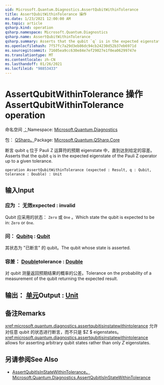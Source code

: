 ```yaml
---
uid: Microsoft.Quantum.Diagnostics.AssertQubitWithinTolerance
title: AssertQubitWithinTolerance 操作
ms.date: 1/23/2021 12:00:00 AM
ms.topic: article
qsharp.kind: operation
qsharp.namespace: Microsoft.Quantum.Diagnostics
qsharp.name: AssertQubitWithinTolerance
qsharp.summary: Asserts that the qubit `q` is in the expected eigenstate of the Pauli Z operator up to a given tolerance.
ms.openlocfilehash: 7f57fc7a29d3eb86dc94cb24230d52b37eb6971d
ms.sourcegitcommit: 71605ea9cc630e84e7ef29027e1f0ea06299747e
ms.translationtype: MT
ms.contentlocale: zh-CN
ms.lasthandoff: 01/26/2021
ms.locfileid: "98853433"
---
```

# <a name="assertqubitwithintolerance-operation"></a><span data-ttu-id="80329-102">AssertQubitWithinTolerance 操作</span><span class="sxs-lookup"><span data-stu-id="80329-102">AssertQubitWithinTolerance operation</span></span>

<span data-ttu-id="80329-103">命名空间 [：](xref:Microsoft.Quantum.Diagnostics)</span><span class="sxs-lookup"><span data-stu-id="80329-103">Namespace: [Microsoft.Quantum.Diagnostics](xref:Microsoft.Quantum.Diagnostics)</span></span>

<span data-ttu-id="80329-104">包： [QSharp。](https://nuget.org/packages/Microsoft.Quantum.QSharp.Core)</span><span class="sxs-lookup"><span data-stu-id="80329-104">Package: [Microsoft.Quantum.QSharp.Core](https://nuget.org/packages/Microsoft.Quantum.QSharp.Core)</span></span>


<span data-ttu-id="80329-105">断言 qubit `q` 位于 Pauli Z 运算符的预期 eigenstate 中，直到达到给定的容差。</span><span class="sxs-lookup"><span data-stu-id="80329-105">Asserts that the qubit `q` is in the expected eigenstate of the Pauli Z operator up to a given tolerance.</span></span>

```qsharp
operation AssertQubitWithinTolerance (expected : Result, q : Qubit, tolerance : Double) : Unit
```


## <a name="input"></a><span data-ttu-id="80329-106">输入</span><span class="sxs-lookup"><span data-stu-id="80329-106">Input</span></span>

### <a name="expected--__invalidresult__"></a><span data-ttu-id="80329-107">应为 __： <Result> 无效__</span><span class="sxs-lookup"><span data-stu-id="80329-107">expected : __invalid<Result>__</span></span>

<span data-ttu-id="80329-108">Qubit 应采用的状态： `Zero` 或 `One` 。</span><span class="sxs-lookup"><span data-stu-id="80329-108">Which state the qubit is expected to be in: `Zero` or `One`.</span></span>


### <a name="q--qubit"></a><span data-ttu-id="80329-109">问： [Qubit](xref:microsoft.quantum.lang-ref.qubit)</span><span class="sxs-lookup"><span data-stu-id="80329-109">q : [Qubit](xref:microsoft.quantum.lang-ref.qubit)</span></span>

<span data-ttu-id="80329-110">其状态为 "已断言" 的 qubit。</span><span class="sxs-lookup"><span data-stu-id="80329-110">The qubit whose state is asserted.</span></span>


### <a name="tolerance--double"></a><span data-ttu-id="80329-111">容差： [Double](xref:microsoft.quantum.lang-ref.double)</span><span class="sxs-lookup"><span data-stu-id="80329-111">tolerance : [Double](xref:microsoft.quantum.lang-ref.double)</span></span>

<span data-ttu-id="80329-112">对 qubit 测量返回预期结果的概率的公差。</span><span class="sxs-lookup"><span data-stu-id="80329-112">Tolerance on the probability of a measurement of the qubit returning the expected result.</span></span>



## <a name="output--unit"></a><span data-ttu-id="80329-113">输出： [单元](xref:microsoft.quantum.lang-ref.unit)</span><span class="sxs-lookup"><span data-stu-id="80329-113">Output : [Unit](xref:microsoft.quantum.lang-ref.unit)</span></span>



## <a name="remarks"></a><span data-ttu-id="80329-114">备注</span><span class="sxs-lookup"><span data-stu-id="80329-114">Remarks</span></span>

<span data-ttu-id="80329-115"><xref:microsoft.quantum.diagnostics.assertqubitisinstatewithintolerance> 允许对任意 qubit 的状态进行断言，而不只是 $Z $ eigenstates。</span><span class="sxs-lookup"><span data-stu-id="80329-115"><xref:microsoft.quantum.diagnostics.assertqubitisinstatewithintolerance> allows for asserting arbitrary qubit states rather than only $Z$ eigenstates.</span></span>

## <a name="see-also"></a><span data-ttu-id="80329-116">另请参阅</span><span class="sxs-lookup"><span data-stu-id="80329-116">See Also</span></span>

- [<span data-ttu-id="80329-117">AssertQubitIsInStateWithinTolerance。</span><span class="sxs-lookup"><span data-stu-id="80329-117">Microsoft.Quantum.Diagnostics.AssertQubitIsInStateWithinTolerance</span></span>](xref:Microsoft.Quantum.Diagnostics.AssertQubitIsInStateWithinTolerance)